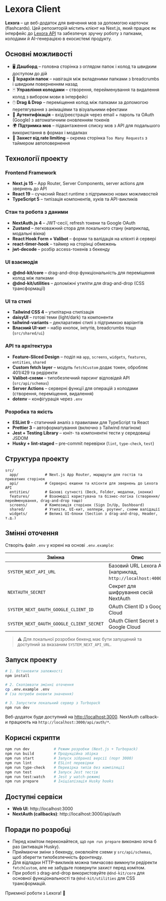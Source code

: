 # Lexora Client

**Lexora** – це веб-додаток для вивчення мов за допомогою карточок (flashcards). Цей репозиторій містить клієнт на Next.js, який працює як інтерфейс до [Lexora API](https://github.com/vasek17/lexora_api) та забезпечує зручну роботу з папками, колодами й AI-генерацією в екосистемі продукту.

## Основні можливості

- 🖥️ **Дашборд** – головна сторінка з оглядом папок і колод та швидким доступом до дій
- 📂 **Ієрархія папок** – навігація між вкладеними папками з breadcrumbs і швидким поверненням назад
- 🃏 **Управління колодами** – створення, перейменування та видалення колод з вибором мови в інтерфейсі
- 🖱️ **Drag & Drop** – переміщення колод між папками за допомогою перетягування з анімаціями та візуальними ефектами
- 🔐 **Аутентифікація** – вхід/реєстрація через email + пароль та OAuth (Google) з автоматичним оновленням токенів
- 🌍 **Підтримка мов** – підвантаження списку мов з API для подальшого використання в формах і модалках
- 🚦 **Захист від rate limiting** – окрема сторінка `Too Many Requests` з таймером автоповернення

## Технології проекту

### Frontend Framework

- **Next.js 15** – App Router, Server Components, server actions для звернень до API
- **React 19** – сучасний React runtime з підтримкою нових можливостей
- **TypeScript 5** – типізація компонентів, хуків та API-викликів

### Стан та робота з даними

- **NextAuth.js 4** – JWT-сесії, refresh токени та Google OAuth
- **Zustand** – легковажний стора для локального стану (наприклад, модальні вікна)
- **React Hook Form + Valibot** – форми та валідація на клієнті й сервері
- **react-timer-hook** – таймер на сторінці обмежень
- **jwt-decode** – розбір access-токенів з бекенду

### UI взаємодія

- **@dnd-kit/core** – drag-and-drop функціональність для переміщення колод між папками
- **@dnd-kit/utilities** – допоміжні утиліти для drag-and-drop (CSS трансформації)

### UI та стилі

- **Tailwind CSS 4** – утилітарна стилізація
- **daisyUI** – готові теми (light/dark) та компоненти
- **tailwind-variants** – декларативні стилі з підтримкою варіантів
- **Власний UI-кит** – набір кнопок, інпутів, breadcrumbs тощо (`src/shared/ui`)

### API та архітектура

- **Feature-Sliced Design** – поділ на `app`, `screens`, `widgets`, `features`, `entities`, `shared`
- **Custom fetch layer** – модуль `fetchCustom` додає токен, обробляє 401/429 та редіректи
- **Valibot-схеми** – типобезпечний парсинг відповідей API (`src/api/schemas`)
- **Server Actions** – серверні функції для операцій з колодами (створення, переміщення, видалення)
- **dotenv** – конфігурація через `.env`

### Розробка та якість

- **ESLint 9** – статичний аналіз з правилами для TypeScript та React
- **Prettier 3** – автоформатування (включно з Tailwind плагіном)
- **Jest + Testing Library** – юніт- та компонентні тести у середовищі JSDOM
- **Husky + lint-staged** – pre-commit перевірки (`lint`, `type-check`, `test`)

## Структура проекту

```
src/
  app/            # Next.js App Router, маршрути для гостів та приватних сторінок
  api/            # Серверні екшени та клієнти для звернень до Lexora API
  entities/       # Базові сутності (Deck, Folder, модалки, іконки)
  features/       # Взаємодії користувача та бізнес-логіка (створення/перейменування, drag-and-drop тощо)
  screens/        # Композиція сторінок (Sign In/Up, Dashboard)
  shared/         # Утиліти, UI-кит, хелпери, роутинг, схеми валідації
  widgets/        # Великі UI-блоки (Section з drag-and-drop, Header, т.д.)
```

## Змінні оточення

Створіть файл `.env` у корені на основі `.env.example`:

| Змінна                                   | Опис                                                         |
| ---------------------------------------- | ------------------------------------------------------------ |
| `SYSTEM_NEXT_API_URL`                    | Базовий URL Lexora API (наприклад, `http://localhost:4000/`) |
| `NEXTAUTH_SECRET`                        | Секрет для шифрування сесій NextAuth                         |
| `SYSTEM_NEXT_OAUTH_GOOGLE_CLIENT_ID`     | OAuth Client ID з Google Cloud                               |
| `SYSTEM_NEXT_OAUTH_GOOGLE_CLIENT_SECRET` | OAuth Client Secret з Google Cloud                           |

> ⚠️ Для локальної розробки бекенд має бути запущений та доступний за вказаним `SYSTEM_NEXT_API_URL`.

## Запуск проекту

```bash
# 1. Встановити залежності
npm install

# 2. Скопіювати змінні оточення
cp .env.example .env
# (за потреби оновити значення)

# 3. Запустити локальний сервер з Turbopack
npm run dev
```

Веб-додаток буде доступний на [http://localhost:3000](http://localhost:3000). NextAuth callback-и працюють на `http://localhost:3000/api/auth/*`.

## Корисні скрипти

```bash
npm run dev           # Режим розробки (Next.js + Turbopack)
npm run build         # Продукційна збірка
npm run start         # Запуск зібраної версії (порт 3000)
npm run lint          # ESLint перевірки
npm run type-check    # Перевірка типів без компіляції
npm run test          # Запуск Jest тестів
npm run test:watch    # Jest у watch-режимі
npm run prepare       # Ініціалізація Husky hooks
```

## Доступні сервіси

- **Web UI**: http://localhost:3000
- **NextAuth (callbacks)**: http://localhost:3000/api/auth

## Поради по розробці

- Перед комітом переконайтеся, що `npm run prepare` виконано хоча б раз (активація Husky).
- Приймаючи зміни з бекенду, оновлюйте схеми у `src/api/schemas`, щоб зберегти типобезпечність фронтенду.
- Для відладки HTTP-викликів можна тимчасово вимкнути редіректи `fetchCustom`, але не забудьте повернути захист перед комітом.
- При роботі з drag-and-drop використовуйте `@dnd-kit/core` для основної функціональності та `@dnd-kit/utilities` для CSS трансформацій.

Приємної роботи з Lexora! 🚀

